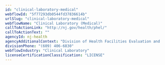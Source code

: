 ```yaml
---
id: "clinical-laboratory-medical"
webflowId: "5f77293db0544fd37836614b"
urlSlug: "clinical-laboratory-medical"
webflowName: "Clinical Laboratory (Medical)"
callToActionLink: "http://nj.gov/health/phel/"
callToActionText: ""
agencyId: nj-health
agencyAdditionalContext: "Division of Health Facilities Evaluation and Licensing, Clinical Laboratory Improvement Service"
divisionPhone: "(609) 406-6830"
webflowIndustry: "Clinical Laboratory"
licenseCertificationClassification: "LICENSE"
---
```


